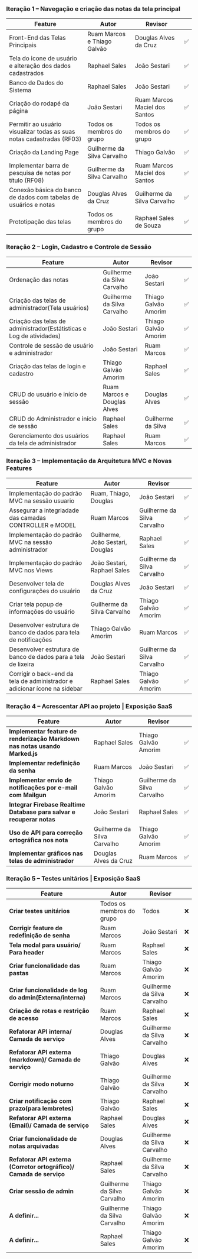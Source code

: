 ### Iteração 1 – Navegação e criação das notas da tela principal

| Feature                                                                                          | Autor                          | Revisor                        |   |
|--------------------------------------------------------------------------------------------------|--------------------------------|--------------------------------|---|
| Front-End das Telas Principais                                                                   | Ruam Marcos e Thiago Galvão    | Douglas Alves da Cruz          |✅|
| Tela do icone de usuário e alteração dos dados cadastrados                                       | Raphael Sales                  | João Sestari                   |✅|
| Banco de Dados do Sistema                                                                        | Raphael Sales                  | João Sestari                   |✅|
| Criação do rodapé da página                                                                      | João Sestari                   | Ruam Marcos Maciel dos Santos  |✅|
| Permitir ao usuário visualizar todas as suas notas cadastradas (RF03)                            | Todos os membros do grupo      | Todos os membros do grupo      |✅|
| Criação da Landing Page                                                                          | Guilherme da Silva Carvalho    | Thiago Galvão                  |✅|
| Implementar barra de pesquisa de notas por título (RF08)                                         | Guilherme da Silva Carvalho    | Ruam Marcos Maciel dos Santos  |✅|
| Conexão básica do banco de dados com tabelas de usuários e notas                                 | Douglas Alves da Cruz          | Guilherme da Silva Carvalho    |✅|
| Prototipação das telas                                                                           | Todos os membros do grupo      | Raphael Sales de Souza         |✅|

### Iteração 2 – Login, Cadastro e Controle de Sessão

| Feature                                                                                          | Autor                            | Revisor                          |   |
|--------------------------------------------------------------------------------------------------|----------------------------------|----------------------------------|---|
| Ordenação das notas                                                                              | Guilherme da Silva Carvalho      | João Sestari                     |✅|
| Criação das telas de administrador(Tela usuários)                                                | Guilherme da Silva Carvalho      | Thiago Galvão Amorim             |✅|
| Criação das telas de administrador(Estátisticas e Log de atividades)                             | João Sestari                     | Thiago Galvão Amorim             |✅|
| Controle de sessão de usuário e administrador                                                    | João Sestari                     | Ruam Marcos                      |✅|
| Criação das telas de login e cadastro                                                            | Thiago Galvão Amorim             | Raphael Sales                    |✅|
| CRUD do usuário e início de sessão                                                               | Ruam Marcos e Douglas Alves      | Douglas Alves                    |✅|
| CRUD do Administrador e início de sessão                                                         | Raphael Sales                    | Guilherme da Silva               |✅|
| Gerenciamento dos usuários da tela de administrador                                              | Raphael Sales                    | Ruam Marcos                      |✅|

### Iteração 3 – Implementação da Arquitetura MVC e Novas Features

| Feature                                                                                          | Autor                               | Revisor                            |   |
|--------------------------------------------------------------------------------------------------|-------------------------------------|------------------------------------|---|
| Implementação do padrão MVC na sessão usuario                                                    | Ruam, Thiago, Douglas               | João Sestari                       |✅|
| Assegurar a integriadade das camadas CONTROLLER e MODEL                                                            | Ruam Marcos         | Guilherme da Silva Carvalho      |✅|
| Implementação do padrão MVC na sessão administrador                                              | Guilherme, João Sestari, Douglas    | Raphael Sales                      |✅|
| Implementação do padrão MVC nos Views                                                            | João Sestari, Raphael Sales         | Guilherme da Silva Carvalho        |✅|
| Desenvolver tela de configurações do usuário                                                     | Douglas Alves da Cruz               | João Sestari                       |✅|
| Criar tela popup de informações do usuário                                                       | Guilherme da Silva Carvalho         | Thiago Galvão Amorim               |✅|
| Desenvolver estrutura de banco de dados para tela de notificações                                | Thiago Galvão Amorim                | Ruam Marcos                        |✅|
| Desenvolver estrutura de banco de dados para a tela de lixeira                                   | João Sestari                        | Guilherme da Silva Carvalho        |✅|
| Corrigir o back-end da tela de administrador e adicionar ícone na sidebar                        | Raphael Sales                       | Thiago Galvão Amorim               |✅|



<!-- precisamos melhorar a as features: do Ruam, 6°, 8°  e 9° -->



### Iteração 4 – Acrescentar API ao projeto | Exposição SaaS

| Feature                                                                     | Autor                       | Revisor                     |   |
| --------------------------------------------------------------------------- | --------------------------- | --------------------------- |---|
| **Implementar feature de renderização Markdown nas notas usando Marked.js** | Raphael Sales               | Thiago Galvão Amorim        |✅|
| **Implementar redefinição da senha**                                        | Ruam Marcos                 | João Sestari                |✅|
| **Implementar envio de notificações por e-mail com Mailgun**                | Thiago Galvão Amorim        | Guilherme da Silva Carvalho |✅|
| **Integrar Firebase Realtime Database para salvar e recuperar notas**       | João Sestari                | Raphael Sales               |✅|
| **Uso de API para correção ortográfica nos nota**                           | Guilherme da Silva Carvalho | Thiago Galvão Amorim        |✅|
| **Implementar gráficos nas telas de administrador**                         | Douglas Alves da Cruz       | Ruam Marcos                 |✅|

### Iteração 5 – Testes unitários | Exposição SaaS

| Feature                                                                     | Autor                       | Revisor                     |   |
| --------------------------------------------------------------------------- | --------------------------- | --------------------------- |---|
| **Criar testes unitários**                                                  | Todos os membros do grupo   | Todos                       |❌|
| **Corrigir feature de redefinição de senha**                                | Ruam Marcos                 | João Sestari                |❌|
| **Tela modal para usuário/ Para header**                                    | Ruam Marcos                 | Raphael Sales               |❌|
| **Criar funcionalidade das pastas**                                         | Ruam Marcos                 | Thiago Galvão Amorim        |❌|
| **Criar funcionalidade de log do admin(Externa/interna)**                   | Ruam Marcos                 | Guilherme da Silva Carvalho |❌|
| **Criação de rotas e restrição de acesso**                                  | Ruam Marcos                 | Raphael Sales               |❌|
| **Refatorar API interna/ Camada de serviço**                                | Douglas Alves               | Guilherme da Silva Carvalho |❌|
| **Refatorar API externa (markdown)/ Camada de serviço**                     | Thiago Galvão               | Douglas Alves               |❌|
| **Corrigir modo noturno**                                                   | Thiago Galvão               | Guilherme da Silva Carvalho |❌|
| **Criar notificação com prazo(para lembretes)**                             | Thiago Galvão               | Raphael Sales               |❌|
| **Refatorar API externa (Email)/ Camada de serviço**                        | Raphael Sales               | Douglas Alves               |❌|
| **Criar funcionalidade de notas arquivadas**                                | Douglas Alves               | Guilherme da Silva Carvalho |❌|
| **Refatorar API externa (Corretor ortográfico)/ Camada de serviço**         | Raphael Sales               | Guilherme da Silva Carvalho |❌|
| **Criar sessão de admin**                                                   | Guilherme da Silva Carvalho | Thiago Galvão Amorim        |❌|
| **A definir...**                                                             | Guilherme da Silva Carvalho | Thiago Galvão Amorim        |❌|
| **A definir...**                                                             |  Raphael Sales              | Thiago Galvão Amorim        |❌|







